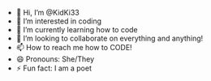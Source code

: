 - 👋 Hi, I’m @KidKi33
- 👀 I’m interested in coding
- 🌱 I’m currently learning how to code
- 💞️ I’m looking to collaborate on everything and anything!
- 📫 How to reach me how to CODE!
- 😄 Pronouns: She/They
- ⚡ Fun fact: I am a poet 

<!---
KidKi33/KidKi33 is a ✨ special ✨ repository because its `README.md` (this file) appears on your GitHub profile.
You can click the Preview link to take a look at your changes.
--->
